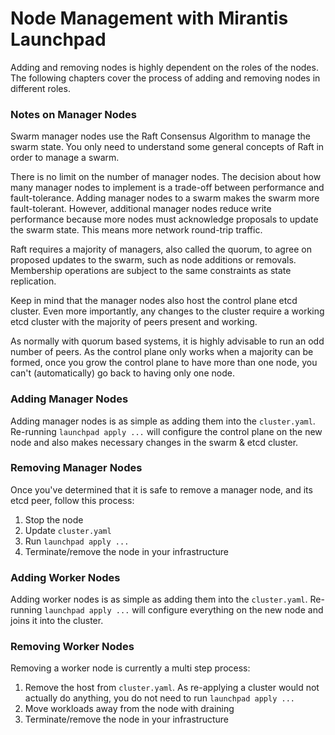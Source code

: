 # Node Management with Mirantis Launchpad

Adding and removing nodes is highly dependent on the roles of the nodes. The following chapters cover the process of adding and removing nodes in different roles.

### Notes on Manager Nodes

Swarm manager nodes use the Raft Consensus Algorithm to manage the swarm state. You only need to understand some general concepts of Raft in order to manage a swarm.

There is no limit on the number of manager nodes. The decision about how many manager nodes to implement is a trade-off between performance and fault-tolerance. Adding manager nodes to a swarm makes the swarm more fault-tolerant. However, additional manager nodes reduce write performance because more nodes must acknowledge proposals to update the swarm state. This means more network round-trip traffic.

Raft requires a majority of managers, also called the quorum, to agree on proposed updates to the swarm, such as node additions or removals. Membership operations are subject to the same constraints as state replication.

Keep in mind that the manager nodes also host the control plane etcd cluster. Even more importantly, any changes to the cluster require a working etcd cluster with the majority of peers present and working.

As normally with quorum based systems, it is highly advisable to run an odd number of peers. As the control plane only works when a majority can be formed, once you grow the control plane to have more than one node, you can't (automatically) go back to having only one node.

### Adding Manager Nodes

Adding manager nodes is as simple as adding them into the `cluster.yaml`. Re-running `launchpad apply ...` will configure the control plane on the new node and also makes necessary changes in the swarm & etcd cluster.

### Removing Manager Nodes

Once you've determined that it is safe to remove a manager node, and its etcd peer, follow this process:

1. Stop the node
2. Update `cluster.yaml`
3. Run `launchpad apply ...`
4. Terminate/remove the node in your infrastructure

### Adding Worker Nodes

Adding worker nodes is as simple as adding them into the `cluster.yaml`. Re-running `launchpad apply ...` will configure everything on the new node and joins it into the cluster.

### Removing Worker Nodes

Removing a worker node is currently a multi step process:

1. Remove the host from `cluster.yaml`. As re-applying a cluster would not actually do anything, you do not need to run `launchpad apply ...`
2. Move workloads away from the node with draining
3. Terminate/remove the node in your infrastructure




